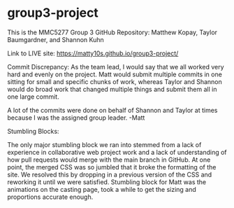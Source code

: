 # group3-project
This is the MMC5277 Group 3 GitHub Repository: Matthew Kopay, Taylor Baumgardner, and Shannon Kuhn

Link to LIVE site: https://matty10s.github.io/group3-project/

Commit Discrepancy: 
As the team lead, I would say that we all worked very hard and evenly on the project. 
Matt would submit multiple commits in one sitting for small and specific chunks of work, whereas Taylor and Shannon would do broad work that changed multiple things and submit them all in one large commit.

A lot of the commits were done on behalf of Shannon and Taylor at times because I was the assigned group leader.   -Matt

Stumbling Blocks:

The only major stumbling block we ran into stemmed from a lack of experience in collaborative web project work and a lack of understanding of how pull requests would merge with the main branch in GitHub. At one point, the merged CSS was so jumbled that it broke the formatting of the site. We resolved this by dropping in a previous version of the CSS and reworking it until we were satisfied.
Stumbling block for Matt was the animations on the casting page, took a while to get the sizing and proportions accurate enough. 
